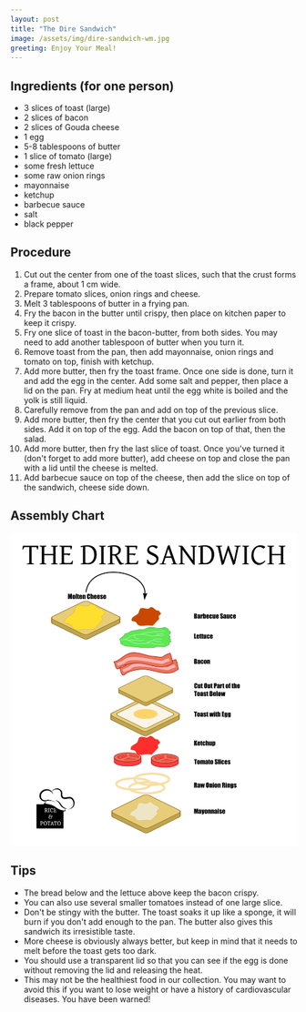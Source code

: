 ```yaml
---
layout: post
title: "The Dire Sandwich"
image: /assets/img/dire-sandwich-wm.jpg
greeting: Enjoy Your Meal!
---
```


## Ingredients (for one person)

 - 3 slices of toast (large)
 - 2 slices of bacon
 - 2 slices of Gouda cheese
 - 1 egg
 - 5-8 tablespoons of butter
 - 1 slice of tomato (large)
 - some fresh lettuce
 - some raw onion rings
 - mayonnaise
 - ketchup
 - barbecue sauce
 - salt
 - black pepper
 
## Procedure

1. Cut out the center from one of the toast slices, such that the crust forms a frame, about 1 cm wide.
1. Prepare tomato slices, onion rings and cheese.
1. Melt 3 tablespoons of butter in a frying pan.
1. Fry the bacon in the butter until crispy, then place on kitchen paper to keep it crispy.
1. Fry one slice of toast in the bacon-butter, from both sides. You may need to add another tablespoon of butter when you turn it.
1. Remove toast from the pan, then add mayonnaise, onion rings and tomato on top, finish with ketchup.
1. Add more butter, then fry the toast frame. Once one side is done, turn it and add the egg in the center. Add some salt and pepper, then place a lid on the pan. Fry at medium heat until the egg white is boiled and the yolk is still liquid. 
1. Carefully remove from the pan and add on top of the previous slice.
1. Add more butter, then fry the center that you cut out earlier from both sides. Add it on top of the egg. Add the bacon on top of that, then the salad.
1. Add more butter, then fry the last slice of toast. Once you've turned it (don't forget to add more butter), add cheese on top and close the pan with a lid until the cheese is melted.
1. Add barbecue sauce on top of the cheese, then add the slice on top of the sandwich, cheese side down.

## Assembly Chart
![Assembly Chart](/assets/img/dire-sandwich-assembly.png)

## Tips

 - The bread below and the lettuce above keep the bacon crispy.
 - You can also use several smaller tomatoes instead of one large slice.
 - Don't be stingy with the butter. The toast soaks it up like a sponge, it will burn if you don't add enough to the pan. The butter also gives this sandwich its irresistible taste.
 - More cheese is obviously always better, but keep in mind that it needs to melt before the toast gets too dark.
 - You should use a transparent lid so that you can see if the egg is done without removing the lid and releasing the heat.
 - This may not be the healthiest food in our collection. You may want to avoid this if you want to lose weight or have a history of cardiovascular diseases. You have been warned!
